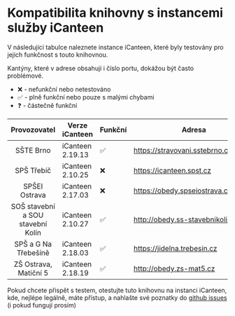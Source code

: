 # Kompatibilita knihovny s instancemi služby iCanteen

V následující tabulce naleznete instance iCanteen, které byly testovány pro jejich funkčnost s touto knihovnou.

Kantýny, které v adrese obsahují i číslo portu, dokážou být často problémové.

- ❌ - nefunkční nebo netestováno
- ✅ - plně funkční nebo pouze s malými chybami
- ❓ - částečně funkční

|           Provozovatel            | Verze iCanteen   | Funkční | Adresa                              |
| :-------------------------------: | ---------------- | ------- | ----------------------------------- |
|             SŠTE Brno             | iCanteen 2.19.13 | ✅      | https://stravovani.sstebrno.cz      |
|            SPŠ Třebíč             | iCanteen 2.10.25 | ❌      | https://icanteen.spst.cz            |
|           SPŠEI Ostrava           | iCanteen 2.17.03 | ❌      | https://obedy.spseiostrava.cz:8443/ |
| SOŠ stavební a SOU stavební Kolín | iCanteen 2.10.27 | ✅      | http://obedy.ss-stavebnikolin.cz/   |
|       SPŠ a G Na Třebešíně        | iCanteen 2.18.03 | ✅      | https://jidelna.trebesin.cz         |
|       ZŠ Ostrava, Matiční 5       | iCanteen 2.18.19 | ✅      | http://obedy.zs-mat5.cz             |

Pokud chcete přispět s testem, otestujte tuto knihovnu na instanci iCanteen, kde, nejlépe legálně, máte přístup, a nahlašte své poznatky do [github issues](https://github.com/tpkowastaken/icanteenlib/issues/new?assignees=tpkowastaken&labels=kompatibilita&projects=&template=hl--en--kompatibility.md&title=Kompatibilita%3A+) (i pokud fungují prosím)
